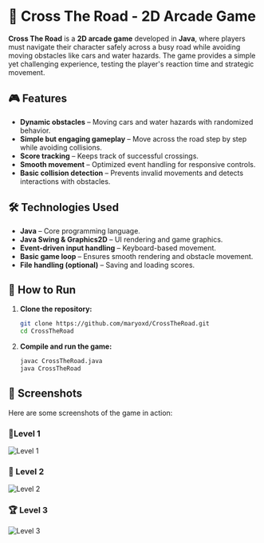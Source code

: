 # 🏁 Cross The Road - 2D Arcade Game

**Cross The Road** is a **2D arcade game** developed in **Java**, where players must navigate their character safely across a busy road while avoiding moving obstacles like cars and water hazards. The game provides a simple yet challenging experience, testing the player's reaction time and strategic movement.

## 🎮 Features
- **Dynamic obstacles** – Moving cars and water hazards with randomized behavior.
- **Simple but engaging gameplay** – Move across the road step by step while avoiding collisions.
- **Score tracking** – Keeps track of successful crossings.
- **Smooth movement** – Optimized event handling for responsive controls.
- **Basic collision detection** – Prevents invalid movements and detects interactions with obstacles.

## 🛠️ Technologies Used
- **Java** – Core programming language.
- **Java Swing & Graphics2D** – UI rendering and game graphics.
- **Event-driven input handling** – Keyboard-based movement.
- **Basic game loop** – Ensures smooth rendering and obstacle movement.
- **File handling (optional)** – Saving and loading scores.

## 🚀 How to Run
1. **Clone the repository:**
   ```bash
   git clone https://github.com/maryoxd/CrossTheRoad.git
   cd CrossTheRoad
2. **Compile and run the game:**
   ```bash
   javac CrossTheRoad.java
   java CrossTheRoad

## 📸 Screenshots
Here are some screenshots of the game in action:

### 🏁Level 1
![Level 1](screens/CTR1.jpg)

### 🚗 Level 2
![Level 2](screens/CTR3.jpg)

### 🏆 Level 3
![Level 3](screens/CTR2.jpg)
